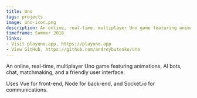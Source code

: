 ```yaml
---
title: Uno
tags: projects
image: uno-icon.png
description: An online, real-time, multiplayer Uno game featuring animations, AI bots, chat, matchmaking, and a friendly user interface.
timeframe: Summer 2018
links:
- Visit playuno.app, https://playuno.app
- View GitHub, https://github.com/andreybutenko/uno
---
```

An online, real-time, multiplayer Uno game featuring animations, AI bots, chat, matchmaking, and a friendly user interface.

Uses Vue for front-end, Node for back-end, and Socket.io for communications.